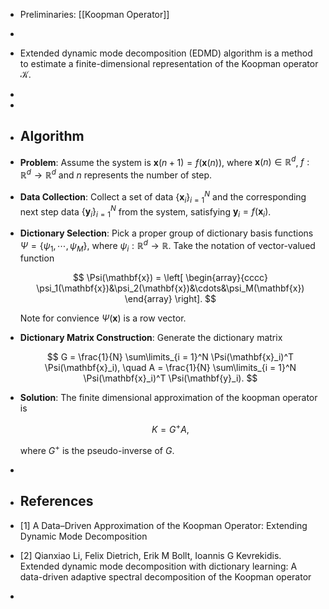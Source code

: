 - Preliminaries: [[Koopman Operator]]
-
- Extended dynamic mode decomposition (EDMD) algorithm is a method to estimate a finite-dimensional representation of the Koopman operator $\mathcal{K}$.
-
-
- ## Algorithm
- **Problem**: Assume the system is $\mathbf{x}(n+1) = f(\mathbf{x}(n))$, where $\mathbf{x}(n) \in \mathbb{R}^d$, $f: \mathbb{R}^d \rightarrow \mathbb{R}^d$ and $n$ represents the number of step.
- **Data Collection**: Collect a set of data $\{\mathbf{x}_i\}_{i = 1}^N$ and the corresponding next step data $\{\mathbf{y}_i\}_{i = 1}^N$ from the system, satisfying $\mathbf{y}_i = f(\mathbf{x}_i)$.
- **Dictionary Selection**: Pick a proper group of dictionary basis functions $\Psi = \{\psi_1,\cdots,\psi_M\}$, where $\psi_i: \mathbb{R}^d \rightarrow \mathbb{R}$. Take the notation of vector-valued function
  
  $$ \Psi(\mathbf{x}) = \left[
  \begin{array}{cccc}
    \psi_1(\mathbf{x})&\psi_2(\mathbf{x})&\cdots&\psi_M(\mathbf{x})
  \end{array}
  \right]. $$
  
  Note for convience $\Psi(\mathbf{x})$ is a row vector.
- **Dictionary Matrix Construction**: Generate the dictionary matrix
  
  $$
  G = \frac{1}{N} \sum\limits_{i = 1}^N \Psi(\mathbf{x}_i)^T \Psi(\mathbf{x}_i), \quad A = \frac{1}{N} \sum\limits_{i = 1}^N \Psi(\mathbf{x}_i)^T \Psi(\mathbf{y}_i).
  $$
- **Solution**: The finite dimensional approximation of the koopman operator is
  
  $$ K = G^+ A, $$
  
  where $G^+$ is the pseudo-inverse of $G$.
-
- ## References
- [1] A Data–Driven Approximation of the Koopman Operator: Extending Dynamic Mode Decomposition
- [2] Qianxiao Li, Felix Dietrich, Erik M Bollt, Ioannis G Kevrekidis. Extended dynamic mode decomposition with dictionary learning: A data-driven adaptive spectral decomposition of the Koopman operator
-